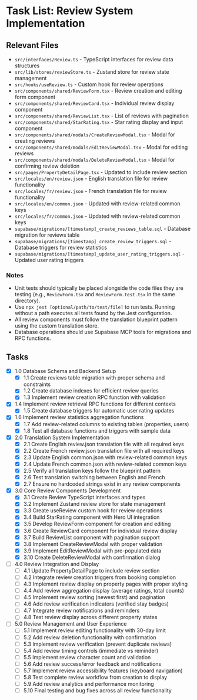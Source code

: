 # Task List: Review System Implementation

## Relevant Files

- `src/interfaces/Review.ts` - TypeScript interfaces for review data structures
- `src/lib/stores/reviewStore.ts` - Zustand store for review state management
- `src/hooks/useReview.ts` - Custom hook for review operations
- `src/components/shared/ReviewForm.tsx` - Review creation and editing form component
- `src/components/shared/ReviewCard.tsx` - Individual review display component
- `src/components/shared/ReviewList.tsx` - List of reviews with pagination
- `src/components/shared/StarRating.tsx` - Star rating display and input component
- `src/components/shared/modals/CreateReviewModal.tsx` - Modal for creating reviews
- `src/components/shared/modals/EditReviewModal.tsx` - Modal for editing reviews
- `src/components/shared/modals/DeleteReviewModal.tsx` - Modal for confirming review deletion
- `src/pages/PropertyDetailPage.tsx` - Updated to include review section
- `src/locales/en/review.json` - English translation file for review functionality
- `src/locales/fr/review.json` - French translation file for review functionality
- `src/locales/en/common.json` - Updated with review-related common keys
- `src/locales/fr/common.json` - Updated with review-related common keys
- `supabase/migrations/[timestamp]_create_reviews_table.sql` - Database migration for reviews table
- `supabase/migrations/[timestamp]_create_review_triggers.sql` - Database triggers for review statistics
- `supabase/migrations/[timestamp]_update_user_rating_triggers.sql` - Updated user rating triggers

### Notes

- Unit tests should typically be placed alongside the code files they are testing (e.g., `ReviewForm.tsx` and `ReviewForm.test.tsx` in the same directory).
- Use `npx jest [optional/path/to/test/file]` to run tests. Running without a path executes all tests found by the Jest configuration.
- All review components must follow the translation blueprint pattern using the custom translation store.
- Database operations should use Supabase MCP tools for migrations and RPC functions.

## Tasks

- [x] 1.0 Database Schema and Backend Setup
  - [x] 1.1 Create reviews table migration with proper schema and constraints
  - [x] 1.2 Create database indexes for efficient review queries
  - [x] 1.3 Implement review creation RPC function with validation
- [x] 1.4 Implement review retrieval RPC functions for different contexts
  - [x] 1.5 Create database triggers for automatic user rating updates
- [x] 1.6 Implement review statistics aggregation functions
  - [x] 1.7 Add review-related columns to existing tables (properties, users)
  - [x] 1.8 Test all database functions and triggers with sample data

- [x] 2.0 Translation System Implementation
  - [x] 2.1 Create English review.json translation file with all required keys
  - [x] 2.2 Create French review.json translation file with all required keys
  - [x] 2.3 Update English common.json with review-related common keys
  - [x] 2.4 Update French common.json with review-related common keys
  - [x] 2.5 Verify all translation keys follow the blueprint pattern
  - [x] 2.6 Test translation switching between English and French
  - [x] 2.7 Ensure no hardcoded strings exist in any review components

- [x] 3.0 Core Review Components Development
  - [x] 3.1 Create Review TypeScript interfaces and types
  - [x] 3.2 Implement Zustand review store for state management
  - [x] 3.3 Create useReview custom hook for review operations
  - [x] 3.4 Build StarRating component with Hero UI integration
  - [x] 3.5 Develop ReviewForm component for creation and editing
  - [x] 3.6 Create ReviewCard component for individual review display
  - [x] 3.7 Build ReviewList component with pagination support
  - [x] 3.8 Implement CreateReviewModal with proper validation
  - [x] 3.9 Implement EditReviewModal with pre-populated data
  - [x] 3.10 Create DeleteReviewModal with confirmation dialog

- [ ] 4.0 Review Integration and Display
  - [ ] 4.1 Update PropertyDetailPage to include review section
  - [ ] 4.2 Integrate review creation triggers from booking completion
  - [ ] 4.3 Implement review display on property pages with proper styling
  - [ ] 4.4 Add review aggregation display (average ratings, total counts)
  - [ ] 4.5 Implement review sorting (newest first) and pagination
  - [ ] 4.6 Add review verification indicators (verified stay badges)
  - [ ] 4.7 Integrate review notifications and reminders
  - [ ] 4.8 Test review display across different property states

- [ ] 5.0 Review Management and User Experience
  - [ ] 5.1 Implement review editing functionality with 30-day limit
  - [ ] 5.2 Add review deletion functionality with confirmation
  - [ ] 5.3 Implement review verification (prevent duplicate reviews)
  - [ ] 5.4 Add review timing controls (immediate vs reminder)
  - [ ] 5.5 Implement review character count and validation
  - [ ] 5.6 Add review success/error feedback and notifications
  - [ ] 5.7 Implement review accessibility features (keyboard navigation)
  - [ ] 5.8 Test complete review workflow from creation to display
  - [ ] 5.9 Add review analytics and performance monitoring
  - [ ] 5.10 Final testing and bug fixes across all review functionality
